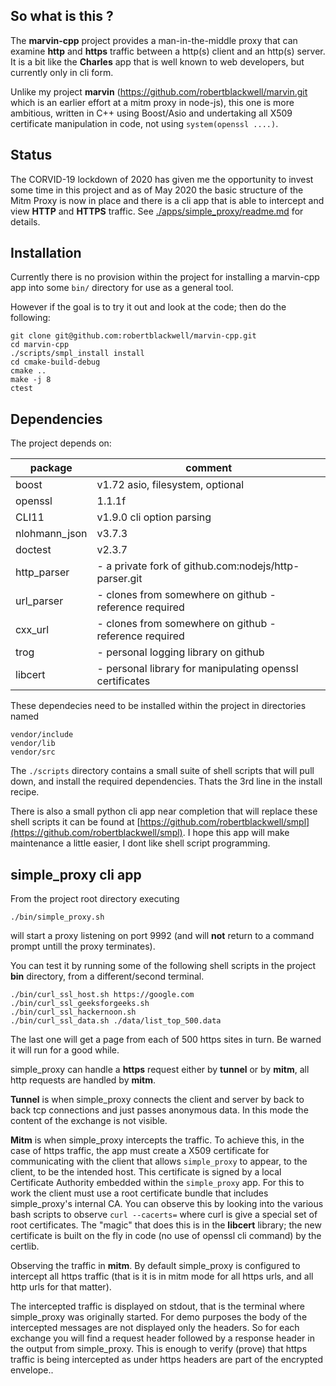 ## So what is this ?
The __marvin-cpp__ project provides a man-in-the-middle proxy that can examine __http__ and __https__ traffic between a http(s) client and an http(s) server. It is a bit like the __Charles__  app that is well known to web developers, but currently only in cli form.

Unlike my project __marvin__ (https://github.com/robertblackwell/marvin.git  which is an earlier effort at a mitm proxy in node-js), this one is more ambitious, written in C++ using Boost/Asio and undertaking all X509 certificate manipulation in code, not using ```system(openssl ....)```.

## Status

The CORVID-19 lockdown of 2020 has given me the opportunity to invest some time in this project and as of May 2020 the basic structure of the Mitm Proxy is now in place and there is a cli app that is able to intercept and view __HTTP__ and __HTTPS__ traffic. See [./apps/simple_proxy/readme.md](./apps/simple_proxy/readme.md) for details.

## Installation

Currently there is no provision within the project for installing a marvin-cpp app into some `bin/` directory for use as a general tool.

However if the goal is to try it out and look at the code; then do the following:

```
git clone git@github.com:robertblackwell/marvin-cpp.git
cd marvin-cpp
./scripts/smpl_install install
cd cmake-build-debug
cmake ..
make -j 8
ctest
```

## Dependencies
The project depends on:

| package | comment |
|--------------|--------------------|
| boost | v1.72 asio, filesystem, optional |
| openssl | 1.1.1f |
| CLI11 | v1.9.0 cli option parsing|
| nlohmann_json | v3.7.3 |
| doctest | v2.3.7 |
| http_parser | - a private fork of github.com:nodejs/http-parser.git|
|url_parser |- clones from somewhere on github - reference required|
|cxx_url |- clones from somewhere on github - reference required|
|trog |- personal logging library on github|
|libcert |- personal library for manipulating openssl certificates|

These dependecies need to be installed within the project in directories named

```
vendor/include
vendor/lib
vendor/src
```
The `./scripts` directory contains a small suite of shell scripts that will pull down, and install the required dependencies. Thats the 3rd line in the install recipe.

There is also a small python cli app near completion that will replace these shell scripts it can be found at [https://github.com/robertblackwell/smpl](https://github.com/robertblackwell/smpl). I hope this app will make maintenance a little easier, I dont like shell script programming.

## simple_proxy cli app

From the project root directory executing
```
./bin/simple_proxy.sh
```
will start a proxy listening on port 9992 (and will __not__ return to a command prompt untill the proxy terminates).

You can test it by running some of the following shell scripts in the project __bin__ directory, from a different/second terminal.

```
./bin/curl_ssl_host.sh https://google.com
./bin/curl_ssl_geeksforgeeks.sh
./bin/curl_ssl_hackernoon.sh
./bin/curl_ssl_data.sh ./data/list_top_500.data
```
The last one will get a page from each of 500 https sites in turn. Be warned it will run for a good while.

simple_proxy can handle a __https__ request either by __tunnel__ or by __mitm__, all http requests are handled by __mitm__.

__Tunnel__ is when simple_proxy connects the client and server by back to back tcp connections and just passes anonymous data. In this mode the content of the exchange is not visible.

__Mitm__ is when simple_proxy intercepts the traffic. To achieve this, in the case of https traffic,  the app must create a X509 certificate for communicating with the client that allows `simple_proxy` to appear, to the client, to be the intended host. This certificate is signed by a local Certificate Authority embedded within the `simple_proxy` app. For this to work the client must use a root certificate bundle that includes simple_proxy's internal CA. You can observe this by looking into the various bash scripts to observe `curl --cacerts=` where curl is give a special set of root certificates. The "magic" that does this is in the __libcert__ library; the new certificate is built on the fly in code (no use of openssl cli command) by the certlib. 

Observing the traffic in __mitm__. By default simple_proxy is configured to intercept all https traffic (that is it is in mitm mode for all https urls,
and all http urls for that matter). 

The intercepted traffic is displayed on stdout, that is the terminal where simple_proxy was originally started. For demo purposes the body of the intercepted messages are not displayed only the headers. So for each exchange you will find a request header followed by a response header in the output from simple_proxy. This is enough to verify (prove) that https traffic is being intercepted as under https headers are part of the encrypted envelope..





